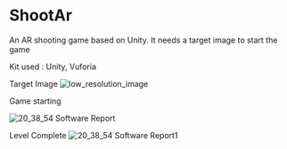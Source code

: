 # ShootAr
An AR shooting game based on Unity. It needs a target image to start the game

Kit used : Unity, Vuforia

Target Image
![low_resolution_image](https://user-images.githubusercontent.com/38004971/104090282-f8a87780-529f-11eb-98b1-03178ddbab18.jpg)


Game starting

![20_38_54 Software Report](https://user-images.githubusercontent.com/38004971/103976177-38883580-51a0-11eb-8b2f-ec9f3e2d7c86.jpg)


Level Complete
![20_38_54 Software Report1](https://user-images.githubusercontent.com/38004971/103976220-5eadd580-51a0-11eb-9bcb-c58192dbb9a8.jpg)
